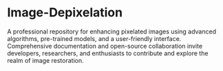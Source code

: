 # Image-Depixelation
A professional repository for enhancing pixelated images using advanced algorithms, pre-trained models, and a user-friendly interface. Comprehensive documentation and open-source collaboration invite developers, researchers, and enthusiasts to contribute and explore the realm of image restoration.

